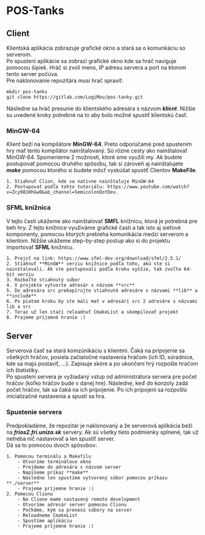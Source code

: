 # POS-Tanks


## Client
Klientská aplikácia zobrazuje grafické okno a stará sa o komunkáciu so serverom.<br />
Po spustení aplikácie sa zobrazí grafické okno kde sa hráč naviguje pomocou šipiek. Hráč si zvolí meno, IP adresu servera a port na ktorom tento server počúva.<br />
Pre naklonovanie repozitára musí hrač spraviť:
```
mkdir pos-tanks
git clone https://gitlab.com/LogiMou/pos-tanky.git
```
Následne sa hráč presunie do klientského adresára s názvom ***klient***. Nižšie su uvedené kroky potrebné na to aby bolo možné spustiť klientskú časť.
### MinGW-64
Klient beží na kompilátore **MinGW-64**. Preto odporúčamé pred spustením hry mať tento kompílátor nainštalovaný.
Sú rôzne cesty ako nainštalovať MinGW-64. Spomenieme 2 možnosti, ktoré sme využili my. Ak budete postupovať pomocou druhého
spôsobu, tak si zároveň aj nainštalujete ***make*** pomocou ktorého si budete môcť vyskúšat spustiť Clientov **MakeFile**.

```
1. Stiahnuť Clion, kde sa natívne nainštaluje MinGW-64
2. Postupovať podľa tohto tutoriálu: https://www.youtube.com/watch?v=Zcy981HhGw0&ab_channel=SemicolonDotDev.
```

### SFML knižnica
V tejto časti ukážeme ako nainštalovať **SMFL** knižnicu, ktorá je potrebná pre beh hry. Z tejto knižnice využiváme grafické časti
a tak isto aj sieťové komponenty, pomocou ktorých prebieha komunikácia medzi serverom a klientom. Nižšie ukážeme step-by-step postup ako si do projektu importovať **SFML** knižnicu.

```
1. Prejsť na link: https://www.sfml-dev.org/download/sfml/2.5.1/
2. Stiahnuť **MinGW** verziu knižnice podľa toho, akú ste si nainštalovali. Ak ste postupovali podľa kroku vyššie, tak zvoľte 64-bit verziu
3. Rozbaľte stiahnutý súbor
4. V projekte vytvorte adresár s názvom **src**
5. Do adresára src prekopírujte stiahnuté adresáre s názvami **lib** a **include**
6. Po piatom kroku by ste mali mať v adresári src 2 adresáre s názvami lib a src
7. Teraz už len stačí reloadnuť CmakeList a skompilovať projekt
8. Prajeme príjemné hranie :)
```

## Server
Serverová časť sa stará komzúnikáciu s klientmi. Čaká na pripojenie sa všetkých hráčov, posiela začiatočné nastavenia hráčom (ich ID, súradnice, kde sa majú postaviť, ...). Zapisuje skóre a po ukončení hrý rozpošle hráčom ich štatistiky.<br />
Po spustení servera je vyžiadaný vstup od administrátora servera pre počet hráčov (koľko hráčov bude v danej hre). Následne, keď do konzoly zadá počet hráčov, tak sa čaká na ich pripojenie. Po ich pripojení sa rozpošlú inicializačné nastavenia a spustí sa hra.<br />

### Spustenie servera
Predpokladáme, že repozitár je naklonovaný a že serverová aplikácia beží na ***frios2.fri.uniza.sk*** servery. Ak sú všetky tieto podmienky splnené, tak už netreba nič nastavovať a len spustiť server.<br />
Dá sa to pomocou dvoch spôsobov:
```
1. Pomocou terminálu a Makefilu
    - Otvoríme terminálove okno
    - Prejdeme do adresára s názvom server
    - Napišeme príkaz **make**
    - Následne len spustíme vytvorený súbor pomocou príkazu **./server**
    - Prajeme príjemne hranie :)
2. Pomocou Clionu
    - Na Clione mame nastavený remote development
    - Otvoríme adresár server pomocou Clionu
    - Počkáme, kým sa prenesú súbory na server
    - Reloadneme CmakeList
    - Spustíme aplikáciu
    - Prajeme príjemné hranie :)
```